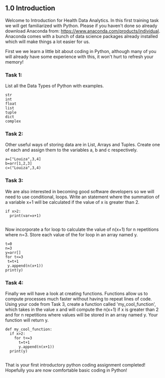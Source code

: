 ## 1.0 Introduction

Welcome to Introduction for Health Data Analytics. In this first training task we will get familiarized with Python. Please if you haven't done so already download Anaconda from: https://www.anaconda.com/products/individual. Anaconda comes with a bunch of data science packages already installed which will make things a lot easier for us. 


First we we learn a little bit about coding in Python, although many of you will already have some experience with this, it won't hurt to refresh your memory! 

### Task 1: 

List all the Data Types of Python with examples.  

```
str
int
float
list
tuple
dict
complex
```

### Task 2: 

Other useful ways of storing data are in List, Arrays and Tuples. Create one of each and assign them to the variables a, b and c respectively. 

```
a=["Louiza",3,4]
b=arr[1,2,3]
c=("Louiza",3,4)

```

### Task 3: 

We are also interested in becoming good software developers so we will need to use conditional, loops. Write an statement where the summation of a variable x+1 will be calculated if the value of x is greater than 2. 

```
if x>2:
  print(var=x+1)
  
```

Now incorporate a for loop to calculate the value of n(x+1) for n repetitions where n=3. Store each value of the for loop in an array named y.  

```
t=0
n=3
y=arr[]
for t<=3
 t=t+1
 y.append(n(x+1))
print(y) 
```

### Task 4: 

Finally we will have a look at creating functions. Functions allow us to compute processes much faster without having to repeat lines of code. Using your code from Task 3, create a function called 'my_cool_function', which takes in the value x and will compute the n(x+1) if x is greater than 2 and for n repetitions where values will be stored in an array named y. Your function will return y. 

```
def my_cool_function:
  if x>2:
    for t<=3
      t=t+1
      y.append(n(x+1))
  print(y)    
    
```

That is your first introductory python coding assignment completed! Hopefully you are now comfortable basic coding in Python!
